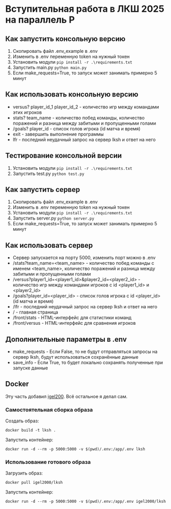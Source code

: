 # Вступительная работа в ЛКШ 2025 на параллель P

## Как запустить консольную версию
1. Скопировать файл .env_example в .env
2. Изменить в .env переменную token на нужный токен
3. Установить модули `pip install -r .\requirements.txt`
4. Запустить main.py `python main.py`
5. Если make_requests=True, то запуск может занимать примерно 5 минут

## Как использовать консольную версию
* versus? player_id_1 player_id_2 - количество игр между командами этих игроков
* stats? team_name - количество побед команды, количество поражений и разница между забитыми и пропущенными голами
* /goals? player_id - список голов игрока (id матча и время)
* exit - завершить выполнение программы
* lfr - последний неудачный запрос на сервер lksh и ответ на него 

## Тестирование консольной версии
1. Установить модули `pip install -r .\requirements.txt`
2. Запустить test.py `python test.py`

## Как запустить сервер
1. Скопировать файл .env_example в .env
2. Изменить в .env переменную token на нужный токен
3. Установить модули `pip install -r .\requirements.txt`
4. Запустить server.py `python server.py`
5. Если make_requests=True, то запуск может занимать примерно 5 минут

## Как использовать сервер
* Сервер запускается на порту 5000, изменить порт можно в .env
* /stats?team_name=<team_name> - количество побед команды c именем <team_name>, количество поражений и разница между забитыми и пропущенными голами
* /versus?player1_id=<player1_id>&player2_id=<player2_id> - количество игр между командами игроков с id <player1_id> и <player2_id>
* /goals?player_id=<player_id> - список голов игрока с id <player_id> (id матча и время)
* /lfr - последний неудачный запрос на сервер lksh и ответ на него
* / - главная страница
* /front/stats - HTML-интерфейс для статистики команд
* /front/versus - HTML-интерфейс для сравнения игроков

## Дополнительные параметры в .env
* make_requests - Если False, то не будут отправляться запросы на сервер lksh, будут использоваться сохранённые данные
* save_info - Если True, то будет локально сохранять полученные при запуске данные

## Docker

Эту часть добавил [igel200](https://github.com/igel2000). Всё остальное я делал сам.

### Самостоятельная сборка образа

Создать образ:
```
docker build -t lksh .
```

Запустить контейнер:
```
docker run -d --rm -p 5000:5000 -v $(pwd)/.env:/app/.env lksh
```

### Использование готового образа

Загрузить образ:
```
docker pull igel2000/lksh
```

Запустить контейнер:
```
docker run -d --rm -p 5000:5000 -v $(pwd)/.env:/app/.env igel2000/lksh
```
